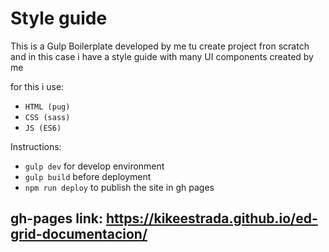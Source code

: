 # Style guide

This is a Gulp Boilerplate developed by me tu create project fron scratch and in this case i have a style guide with many UI components created by me

for this i use:
* ```HTML (pug)```
* ```CSS (sass)```
* ```JS (ES6)```

Instructions: 
* ```gulp dev``` for develop environment
* ```gulp build``` before deployment
* ```npm run deploy``` to publish the site in gh pages

## gh-pages link: https://kikeestrada.github.io/ed-grid-documentacion/

